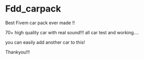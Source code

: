 # Fdd_carpack

Best Fivem car pack ever made !!

70+ high quality car with real sound!!!
all car test and working....
 
you can easily add another car to this!

Thankyou!!!
